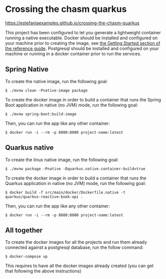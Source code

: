 # Crossing the chasm quarkus

https://estefaniaexamples.github.io/crossing-the-chasm-quarkus

This project has been configured to let you generate a lightweight container running a native executable.
Docker should be installed and configured on your machine prior to creating the image, see [the Getting Started section of the reference guide](https://docs.spring.io/spring-native/docs/0.9.1-SNAPSHOT/reference/htmlsingle/#getting-started-buildpacks).
Postgresql should be installed and configured on your machine or running in a docker container prior to run the services.

## Spring Native

To create the native image, run the following goal:
```
$ ./mvnw clean -Pnative-image package
```

To create the docker image in order to build a container that runs the Spring Boot application in native (no JVM) mode, run the following goal:

```
$ ./mvnw spring-boot:build-image
```

Then, you can run the app like any other container:

```
$ docker run -i --rm -p 8080:8080 project-name:latest
```


## Quarkus native

To create the linux native image, run the following goal:
```
$ ./mvnw package -Pnative -Dquarkus.native.container-build=true
```

To create the docker image in order to build a container that runs the Quarkus application in native (no JVM) mode, run the following goal:

```
$ docker build -f src/main/docker/Dockerfile.native -t quarkus/quarkus-reactive-book-api .
```

Then, you can run the app like any other container:

```
$ docker run -i --rm -p 8080:8080 project-name:latest
```


## All together

To create the docker images for all the projects and run them already connected against a postgresql database, 
run the follow command: 

```
$ docker-compose up 
```

This requires to have all the docker images already created (you can get that following the above instructions)
